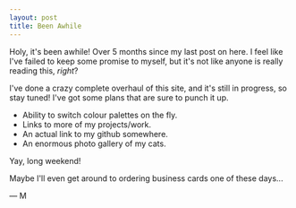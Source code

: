 ```yaml
---
layout: post
title: Been Awhile
---
```

Holy, it's been awhile! Over 5 months since my last post on here. I feel like
I've failed to keep some promise to myself, but it's not like anyone is really
reading this, _right_?

I've done a crazy complete overhaul of this site, and it's still in progress, so
stay tuned! I've got some plans that are sure to punch it up.

- Ability to switch colour palettes on the fly.
- Links to more of my projects/work.
- An actual link to my github somewhere.
- An enormous photo gallery of my cats.

Yay, long weekend!

Maybe I'll even get around to ordering business cards one of these days...

— M
